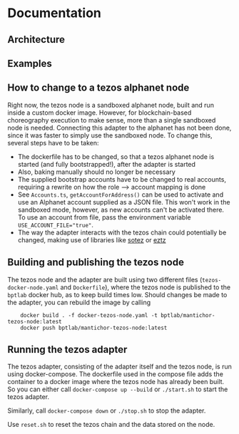 # Documentation

## Architecture

## Examples

## How to change to a tezos alphanet node

Right now, the tezos node is a sandboxed alphanet node, built and run inside a custom docker image. However, for blockchain-based choreography execution to make sense, more than a single sandboxed node is needed. Connecting this adapter to the alphanet has not been done, since it was faster to simply use the sandboxed node. To change this, several steps have to be taken:

- The dockerfile has to be changed, so that a tezos alphanet node is started (and fully bootstrapped!), after the adapter is started
- Also, baking manually should no longer be necessary
- The supplied bootstrap accounts have to be changed to real accounts, requiring a rewrite on how the role --> account mapping is done
- See `Accounts.ts`, `getAccountForAddress()` can be used to activate and use an Alphanet account supplied as a JSON file. This won't work in the sandboxed mode, however, as new accounts can't be activated there. To use an account from file, pass the environment variable `USE_ACCOUNT_FILE="true"`.
- The way the adapter interacts with the tezos chain could potentially be changed, making use of libraries like [sotez](https://github.com/AndrewKishino/sotez) or [eztz](https://github.com/TezTech/eztz)

## Building and publishing the tezos node

The tezos node and the adapter are built using two different files (`tezos-docker-node.yaml` and `Dockerfile`), where the tezos node is published to the `bptlab` docker hub, as to keep build times low. Should changes be made to the adapter, you can rebuild the image by calling

```shell
    docker build . -f docker-tezos-node.yaml -t bptlab/mantichor-tezos-node:latest
    docker push bptlab/mantichor-tezos-node:latest
```

## Running the tezos adapter

The tezos adapter, consisting of the adapter itself and the tezos node, is run using docker-compose. The dockerfile used in the compose file adds the container to a docker image where the tezos node has already been built.
So you can either call `docker-compose up --build` or `./start.sh` to start the tezos adapter.

Similarly, call `docker-compose down` or `./stop.sh` to stop the adapter.

Use `reset.sh` to reset the tezos chain and the data stored on the node.
